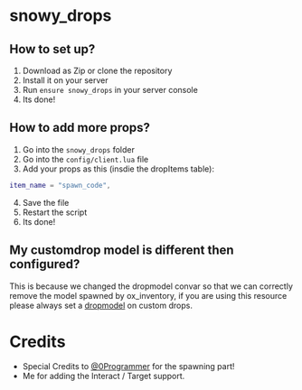 # snowy_drops
 
## How to set up?
1. Download as Zip or clone the repository
2. Install it on your server
3. Run `ensure snowy_drops` in your server console
4. Its done!

## How to add more props?
1. Go into the `snowy_drops` folder
2. Go into the `config/client.lua` file
3. Add your props as this (insdie the dropItems table):
```lua
item_name = "spawn_code",
```
4. Save the file
5. Restart the script
6. Its done!

## My customdrop model is different then configured?
This is because we changed the dropmodel convar so that we can correctly remove the model spawned by ox_inventory, if you are using this resource please always set a [dropmodel](https://overextended.dev/ox_inventory/Functions/Server#customdrop) on custom drops.

# Credits
- Special Credits to [@0Programmer](https://github.com/0Programmer) for the spawning part!
- Me for adding the Interact / Target support.
